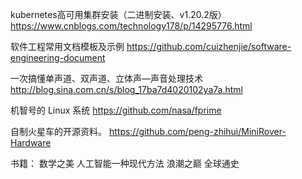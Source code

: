 kubernetes高可用集群安装（二进制安装、v1.20.2版）  https://www.cnblogs.com/technology178/p/14295776.html

软件工程常用文档模板及示例   https://github.com/cuizhenjie/software-engineering-document

一次搞懂单声道、双声道、立体声—声音处理技术  http://blog.sina.com.cn/s/blog_17ba7d4020102ya7a.html

机智号的 Linux 系统   https://github.com/nasa/fprime

自制火星车的开源资料。  https://github.com/peng-zhihui/MiniRover-Hardware

书籍：
数学之美
人工智能一种现代方法
浪潮之巅
全球通史

